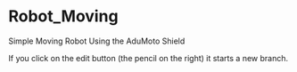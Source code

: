 Robot_Moving
============

Simple Moving Robot Using the AduMoto Shield

If you click on the edit button (the pencil on the right) it starts a new branch.
